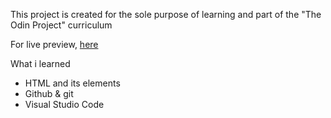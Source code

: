 This project is created for the sole purpose of learning and part of the "The Odin Project" curriculum

For live preview, [here](https://sisyphus6ix.github.io/odin-recipe/)

What i learned
- HTML and its elements
- Github & git
- Visual Studio Code
